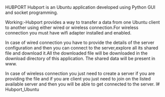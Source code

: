 HUBPORT
Hubport is an Ubuntu application developed using Python GUI and socket programming.

Working:-Hubport provides a way to transfer a data from one Ubuntu client to another using either wired or wireless connection.For wireless connection you must have wifi adapter installed and enabled.

In case of wired connection you have to provide the details of the server configuration and then you can connect to the server,explore all its shared file and download it.All the downloaded file will be downloaded in the download directory of this application.
The shared data will be present in www.

In case of wireless connection you just need to create a server if you are providing the file and if you are client you just need to join on the listed available server and then you will be able to get connected to the server.
l# Hubport_Ubuntu
